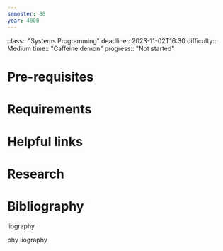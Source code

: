 ```yaml
---
semester: 80
year: 4000
---
```

class:: "Systems Programming"
deadline:: 2023-11-02T16:30
difficulty:: Medium
time:: "Caffeine demon"
progress:: "Not started"

# Pre-requisites

# Requirements

# Helpful links

# Research

# Bibliography
liography

phy
liography

